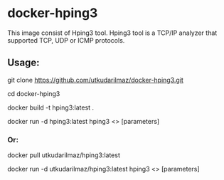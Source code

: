 # docker-hping3

This image consist of Hping3 tool. Hping3 tool is a TCP/IP analyzer that supported TCP, UDP or ICMP protocols.

## Usage:
git clone https://github.com/utkudarilmaz/docker-hping3.git

cd docker-hping3

docker build -t hping3:latest .

docker run -d hping3:latest hping3 <<target-ip>> [parameters]

### Or:

docker pull utkudarilmaz/hping3:latest

docker run -d utkudarilmaz/hping3:latest hping3 <<target-ip>> [parameters]


